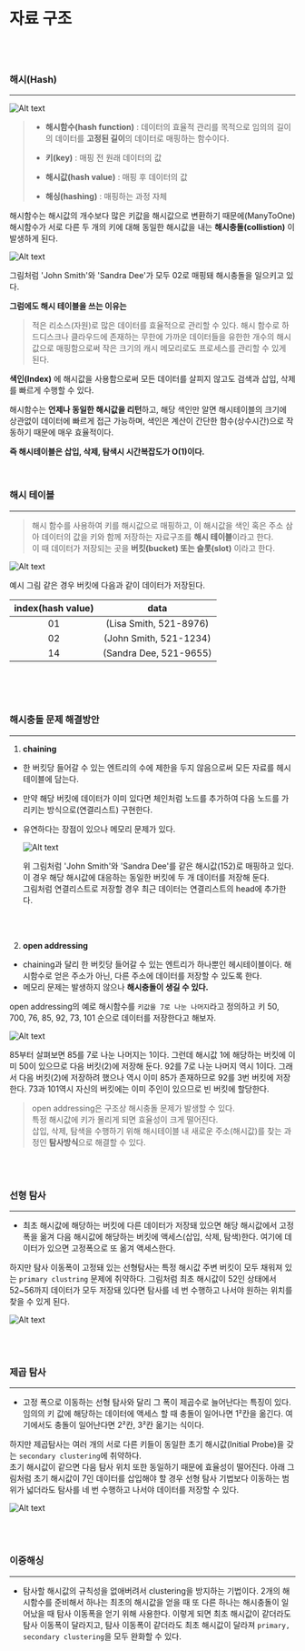 # 자료 구조

<br>
<br>

### 해시(Hash)

---

![Alt text](image/image.png)

> - **해시함수(hash function)** : 데이터의 효율적 관리를 목적으로 임의의 길이의 데이터를 **고정된 길이**의 데이터로 매핑하는 함수이다.
>
> - **키(key)** : 매핑 전 원래 데이터의 값
>
> - **해시값(hash value)** : 매핑 후 데이터의 값
>
> - **해싱(hashing)** : 매핑하는 과정 자체

해시함수는 해시값의 개수보다 많은 키값을 해시값으로 변환하기 때문에(ManyToOne) 해시함수가 서로 다른 두 개의 키에 대해 동일한 해시값을 내는 **해시충돌(collistion)** 이 발생하게 된다.

![Alt text](image/image-1.png)

그림처럼 'John Smith'와 'Sandra Dee'가 모두 02로 매핑돼 해시충돌을 일으키고 있다.

**그럼에도 해시 테이블을 쓰는 이유는**

> 적은 리소스(자원)로 많은 데이터를 효율적으로 관리할 수 있다. 해시 함수로 하드디스크나 클라우드에 존재하는 무한에 가까운 데이터들을 유한한 개수의 해시값으로 매핑함으로써 작은 크기의 캐시 메모리로도 프로세스를 관리할 수 있게 된다.

**색인(Index)** 에 해시값을 사용함으로써 모든 데이터를 살피지 않고도 검색과 삽입, 삭제를 빠르게 수행할 수 있다.

해시함수는 **언제나 동일한 해시값을 리턴**하고, 해당 색인만 알면 해시테이블의 크기에 상관없이 데이터에 빠르게 접근 가능하며, 색인은 계산이 간단한 함수(상수시간)으로 작동하기 때문에 매우 효율적이다.

**즉 해시테이블은 삽입, 삭제, 탐색시 시간복잡도가 O(1)이다.**

<br>

### 해시 테이블

---

> 해시 함수를 사용하여 키를 해시값으로 매핑하고, 이 해시값을 색인 혹은 주소 삼아 데이터의 값을 키와 함께 저장하는 자료구조를 **해시 테이블**이라고 한다. <br>
> 이 때 데이터가 저장되는 곳을 **버킷(bucket) 또는 슬롯(slot)** 이라고 한다.

![Alt text](image/image-2.png)

예시 그림 같은 경우 버킷에 다음과 같이 데이터가 저장된다.

|  index(hash value)  |           data           |
|:-------------------:|:------------------------:|
|         01          |  (Lisa Smith, 521-8976)  |
|         02          |  (John Smith, 521-1234)  |
|         14          |  (Sandra Dee, 521-9655)  |

<br>
<br>
<br>

### 해시충돌 문제 해결방안

---

1. **chaining**

- 한 버킷당 들어갈 수 있는 엔트리의 수에 제한을 두지 않음으로써 모든 자료를 헤시테이블에 담는다.
- 만약 해당 버킷에 데이터가 이미 있다면 체인처럼 노드를 추가하여 다음 노드를 가리키는 방식으로(연결리스트) 구현한다.
- 유연하다는 장점이 있으나 메모리 문제가 있다.

  ![Alt text](image/image-3.png)

  위 그림처럼 'John Smith'와 'Sandra Dee'를 같은 해시값(152)로 매핑하고 있다. 이 경우 해당 해시값에 대응하는 동일한 버킷에 두 개 데이터를 저장해 둔다.<br>
  그림처럼 연결리스트로 저장할 경우 최근 데이터는 연결리스트의 head에 추가한다.

<br>
<br>

2. **open addressing**

- chaining과 달리 한 버킷당 들어갈 수 있는 엔트리가 하나뿐인 헤시테이블이다. 해시함수로 얻은 주소가 아닌, 다른 주소에 데이터를 저장할 수 있도록 한다.
- 메모리 문제는 발생하지 않으나 **해시충돌이 생길 수 있다.**

open addressing의 예로 해시함수를 `키값을 7로 나눈 나머지`라고 정의하고 키 50, 700, 76, 85, 92, 73, 101 순으로 데이터를 저장한다고 해보자.

![Alt text](image/image-4.png)

85부터 살펴보면 85를 7로 나눈 나머지는 1이다. 그런데 해시값 1에 해당하는 버킷에 이미 50이 있으므로 다음 버킷(2)에 저장해 둔다. 92를 7로 나눈 나머지 역시 1이다. 그래서 다음 버킷(2)에 저장하려 했으나 역시 이미 85가 존재하므로 92를 3번 버킷에 저장한다. 73과 101역시 자신의 버킷에는 이미 주인이 있으므로 빈 버킷에 할당한다.

> open addressing은 구조상 해시충돌 문제가 발생할 수 있다.<br>
> 특정 해시값에 키가 몰리게 되면 효율성이 크게 떨어진다. <br>
> 삽입, 삭제, 탐색을 수행하기 위해 해시테이블 내 새로운 주소(해시값)를 찾는 과정인 **탐사방식**으로 해결할 수 있다.

<br>
<br>

### 선형 탐사

---

- 최초 해시값에 해당하는 버킷에 다른 데이터가 저장돼 있으면 해당 해시값에서 고정폭을 옮겨 다음 해시값에 해당하는 버킷에 액세스(삽입, 삭제, 탐색)한다. 여기에 데이터가 있으면 고정폭으로 또 옮겨 액세스한다.

하지만 탐사 이동폭이 고정돼 있는 선형탐사는 특정 해시값 주변 버킷이 모두 채워져 있는 `primary clustring` 문제에 취약하다.
그림처럼 최초 해시값이 52인 상태에서 52~56까지 데이터가 모두 저장돼 있다면 탐사를 네 번 수행하고 나서야 원하는 위치를 찾을 수 있게 된다.

![Alt text](image/image-5.png)

<br>
<br>

### 제곱 탐사

---

- 고정 폭으로 이동하는 선형 탐사와 달리 그 폭이 제곱수로 늘어난다는 특징이 있다.
  임의의 키 값에 해당하는 데이터에 액세스 할 때 충돌이 일어나면 1²칸을 옮긴다. 여기에서도 충돌이 일어난다면 2²칸, 3²칸 옮기는 식이다.

하지만 제곱탐사는 여러 개의 서로 다른 키들이 동일한 초기 해시값(Initial Probe)을 갖는 `secondary clustering`에 취약하다. <br>
초기 해시값이 같으면 다음 탐사 위치 또한 동일하기 때문에 효율성이 떨어진다. 아래 그림처럼 초기 해시값이 7인 데이터를 삽입해야 할 경우 선형 탐사 기법보다 이동하는 범위가 넓더라도 탐사를 네 번 수행하고 나서야 데이터를 저장할 수 있다.

![Alt text](image/image-6.png)

<br>
<br>

### 이중해싱

---

- 탐사할 해시값의 규칙성을 없애버려서 clustering을 방지하는 기법이다. 2개의 해시함수를 준비해서 하나는 최초의 해시값을 얻을 때 또 다른 하나는 해시충돌이 일어났을 때 탐사 이동폭을 얻기 위해 사용한다. 이렇게 되면 최초 해시값이 같더라도 탐사 이동폭이 달라지고, 탐사 이동폭이 같더라도 최초 해시값이 달라져 `primary, secondary clustering`을 모두 완화할 수 있다.
